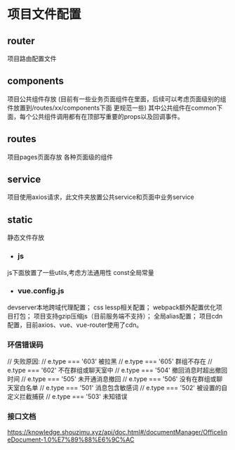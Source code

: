 # 项目文件配置

## router
项目路由配置文件

## components
项目公共组件存放 (目前有一些业务页面组件在里面，后续可以考虑页面级别的组件放置到/routes/xx/components下面 更规范一些)
其中公共组件在common下面，每个公共组件调用都有在顶部写重要的props以及回调事件。

## routes
项目pages页面存放 各种页面级的组件

## service
项目使用axios请求，此文件夹放置公共service和页面中业务service

## static
静态文件存放

- ### js
js下面放置了一些utils,考虑方法通用性
const全局常量


- ### vue.config.js
devserver本地跨域代理配置；
css lessp相关配置；
webpack额外配置优化项目打包；
项目支持gzip压缩js（目前服务端不支持）；
全局alias配置；
项目cdn配置，目前axios、vue、vue-router使用了cdn。

### 环信错误码

// 失败原因:
            // e.type === '603' 被拉黑
            // e.type === '605' 群组不存在
            // e.type === '602' 不在群组或聊天室中
            // e.type === '504' 撤回消息时超出撤回时间
            // e.type === '505' 未开通消息撤回
            // e.type === '506' 没有在群组或聊天室白名单
            // e.type === '501' 消息包含敏感词
            // e.type === '502' 被设置的自定义拦截捕获
            // e.type === '503' 未知错误
            
### 接口文档
https://knowledge.shouzimu.xyz/api/doc.html#/documentManager/OfficelineDocument-1.0%E7%89%88%E6%9C%AC
